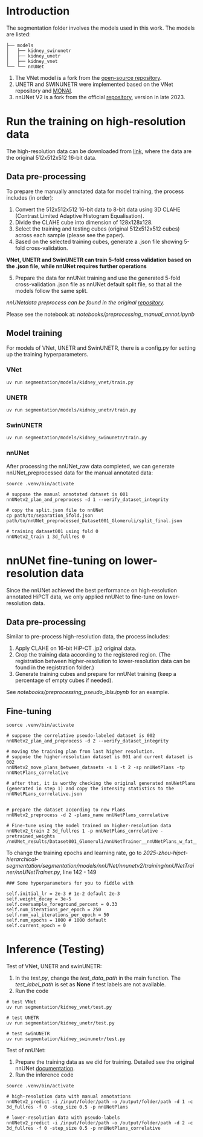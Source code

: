 # Introduction
The segmentation folder involves the models used in this work. The models are listed:
```
├── models
│   ├── kidney_swinunetr
│   ├── kidney_unetr
│   ├── kidney_vnet
└── └── nnUNet
```
1. The VNet model is a fork from the [open-source repository](https://github.com/Flaick/VNet).
2. UNETR and SWINUNETR were implemented based on the VNet repository and [MONAI](https://monai.io/).
3. nnUNet V2 is a fork from the official [repository](https://github.com/MIC-DKFZ/nnUNet), version in late 2023. 

# Run the training on high-resolution data
The high-resolution data can be downloaded from [link](https://doi.org/10.5281/zenodo.15397768), where the data are the original 512x512x512 16-bit data.

## Data pre-processing
To prepare the manually annotated data for model training, the process includes (in order):

1. Convert the 512x512x512 16-bit data to 8-bit data using 3D CLAHE (Contrast Limited Adaptive Histogram Equalisation).
2. Divide the CLAHE cube into dimension of 128x128x128.
3. Select the training and testing cubes (original 512x512x512 cubes) across each sample (please see the paper).
4. Based on the selected training cubes, generate a .json file showing 5-fold cross-validation.

**VNet, UNETR and SwinUNETR can train 5-fold cross validation based on the .json file, while nnUNet requires further operations**

5. Prepare the data for nnUNet training and use the generated 5-fold cross-validation .json file as nnUNet default split file, so that all the models follow the same split.   

*nnUNetdata preprocess can be found in the original [repository](https://github.com/MIC-DKFZ/nnUNet/blob/master/documentation/dataset_format.md).*

Please see the notebook at: *notebooks/preprocessing_manual_annot.ipynb* 

## Model training
For models of VNet, UNETR and SwinUNETR, there is a config.py for setting up the training hyperparameters. 

### VNet
```
uv run segmentation/models/kidney_vnet/train.py
```
### UNETR
```
uv run segmentation/models/kidney_unetr/train.py
```
### SwinUNETR
```
uv run segmentation/models/kidney_swinunetr/train.py 
```
### nnUNet
After processing the nnUNet_raw data completed, we can generate nnUNet_preprocessed data for the manual annotated data:
```
source .venv/bin/activate

# suppose the manual annotated dataset is 001
nnUNetv2_plan_and_preprocess -d 1 --verify_dataset_integrity

# copy the split.json file to nnUNet
cp path/to/separation_5fold.json path/to/nnUNet_preprocessed_Dataset001_Glomeruli/split_final.json

# training dataset001 using fold 0
nnUNetv2_train 1 3d_fullres 0
```

# nnUNet fine-tuning on lower-resolution data
Since the nnUNet achieved the best performance on high-resolution annotated HiPCT data, we only applied nnUNet to fine-tune on lower-resolution data.

## Data pre-processing
Similar to pre-process high-resolution data, the process includes:

1. Apply CLAHE on 16-bit HiP-CT .jp2 original data.
2. Crop the training data according to the registered region. (The registration between higher-resolution to lower-resolution data can be found in the registration folder.)
3. Generate training cubes and prepare for nnUNet training (keep a percentage of empty cubes if needed).

See *notebooks/preprocessing_pseudo_lbls.ipynb* for an example.

## Fine-tuning
```
source .venv/bin/activate

# suppose the correlative pseudo-labeled dataset is 002
nnUNetv2_plan_and_preprocess -d 2 --verify_dataset_integrity

# moving the training plan from last higher resolution. 
# suppose the higher-resolution dataset is 001 and current dataset is 002
nnUNetv2_move_plans_between_datasets -s 1 -t 2 -sp nnUNetPlans -tp nnUNetPlans_correlative

# after that, it is worthy checking the original generated nnUNetPlans (generated in step 1) and copy the intensity statistics to the nnUNetPLans_correlative.json


# prepare the dataset according to new Plans
nnUNetv2_preprocess -d 2 -plans_name nnUNetPlans_correlative

# Fine-tune using the model trained on higher-resolution data
nnUNetv2_train 2 3d_fullres 1 -p nnUNetPlans_correlative -pretrained_weights /nnUNet_results/Dataset001_Glomeruli/nnUNetTrainer__nnUNetPlans_w_fat__3d_fullres/fold_0/checkpoint_best.pth
```

To change the training epochs and learning rate, go to *2025-zhou-hipct-hierarchical-segmentation/segmentation/models/nnUNet/nnunetv2/training/nnUNetTrainer/nnUNetTrainer.py*, line 142 - 149
```
### Some hyperparameters for you to fiddle with

self.initial_lr = 2e-3 # 1e-2 default 2e-3
self.weight_decay = 3e-5
self.oversample_foreground_percent = 0.33
self.num_iterations_per_epoch = 250
self.num_val_iterations_per_epoch = 50
self.num_epochs = 1000 # 1000 default
self.current_epoch = 0
```
# Inference (Testing)
Test of VNet, UNETR and swinUNETR:

1. In the *test.py*, change the *test_data_path* in the main function. The *test_label_path* is set as **None** if test labels are not available.
2. Run the code

```
# test VNet
uv run segmentation/kidney_vnet/test.py

# test UNETR
uv run segmentation/kidney_unetr/test.py

# test swinUNETR
uv run segmentation/kidney_swinunetr/test.py
```

Test of nnUNet:
1. Prepare the training data as we did for training. Detailed see the original nnUNet [documentation](https://github.com/MIC-DKFZ/nnUNet/blob/master/documentation/dataset_format.md).
2. Run the inference code
```
source .venv/bin/activate

# high-resolution data with manual annotations
nnUNetv2_predict -i /input/folder/path -o /output/folder/path -d 1 -c 3d_fullres -f 0 -step_size 0.5 -p nnUNetPlans

# lower-resolution data with pseudo-labels
nnUNetv2_predict -i /input/folder/path -o /output/folder/path -d 2 -c 3d_fullres -f 0 -step_size 0.5 -p nnUNetPlans_correlative

```